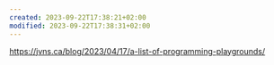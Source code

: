 ```yaml
---
created: 2023-09-22T17:38:21+02:00
modified: 2023-09-22T17:38:31+02:00
---
```


https://jvns.ca/blog/2023/04/17/a-list-of-programming-playgrounds/
